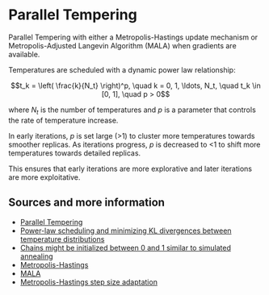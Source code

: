 # Parallel Tempering

Parallel Tempering with either a Metropolis-Hastings update mechanism or Metropolis-Adjusted Langevin Algorithm (MALA) when gradients are available.

Temperatures are scheduled with a dynamic power law relationship:

```math
t_k = \left( \frac{k}{N_t} \right)^p, \quad k = 0, 1, \ldots, N_t, \quad t_k \in [0, 1], \quad p > 0
```

where $N_t$ is the number of temperatures and $p$ is a parameter that controls the rate of temperature increase. 

In early iterations, $p$ is set large (>1) to cluster more temperatures towards smoother replicas. As iterations progress, $p$ is decreased to <1 to shift more temperatures towards detailed replicas.

This ensures that early iterations are more explorative and later iterations are more exploitative.

## Sources and more information

- [Parallel Tempering](https://arxiv.org/abs/physics/0508111)
- [Power-law scheduling and minimizing KL divergences between temperature distributions](https://doi.org/10.1016/j.csda.2009.07.025)
- [Chains might be initialized between 0 and 1 similar to simulated annealing](https://doi.org/10.13182/NT90-A34350)
- [Metropolis-Hastings](http://www.jstor.org/stable/2280232)
- [MALA](https://doi.org/10.1063/1.436415)
- [Metropolis-Hastings step size adaptation](https://doi.org/10.1007/BF00143556)